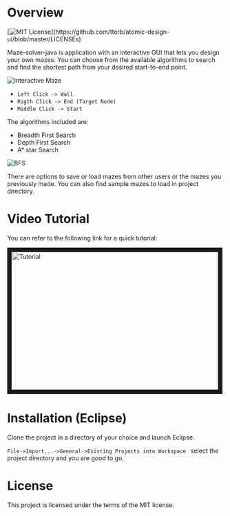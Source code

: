 # Overview
[![MIT License](https://img.shields.io/apm/l/atomic-design-ui.svg?)](https://github.com/tterb/atomic-design-ui/blob/master/LICENSEs)

Maze-solver-java is application with an interactive GUI that lets you design your own mazes. You can choose from the available algorithms to search and find the shortest path from your desired start-to-end point.

![Interactive Maze](https://media.giphy.com/media/mrxLQ1QGOIKJGgUyQG/giphy.gif)


* `Left Click -> Wall`
* `Rigth Click -> End (Target Node)`
* `Middle Click -> Start`

The algorithms included are:

* Breadth First Search
* Depth First Search
* A* star Search 

![BFS](https://media.giphy.com/media/wnpL2WnXoXGF4UyPKL/giphy.gif)

There are options to save or load mazes from other users or the mazes you previously made. You can also find sample mazes to load in project directory.
# Video Tutorial

You can refer to the following link for a quick tutorial:


<a href="https://www.youtube.com/watch?v=YfwdDTX9OM0&feature=youtu.be
" target="_blank"><img src="http://img.youtube.com/vi/YfwdDTX9OM0/0.jpg" 
alt="Tutorial" width="480" height="320" border="10" /></a>

# Installation (Eclipse)

Clone the project in a directory of your choice and launch Eclipse.

`File->Import...->General->Existing Projects into Workspace ` select the project directory and you are good to go.

# License

This project is licensed under the terms of the MIT license.


